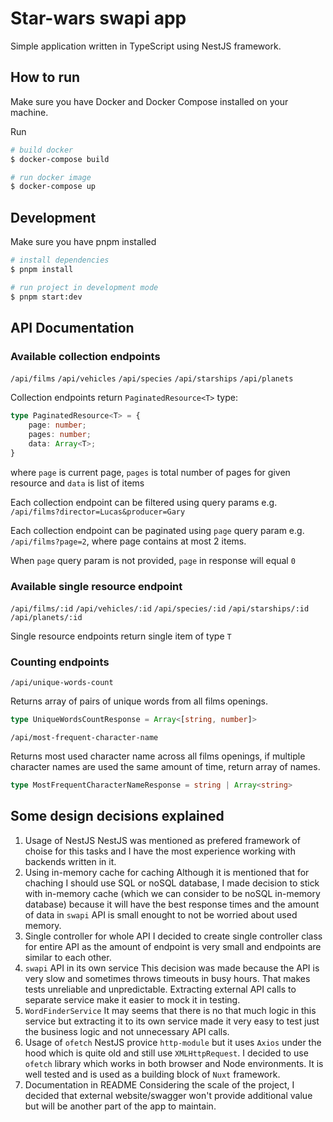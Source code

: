 # Star-wars swapi app

Simple application written in TypeScript using NestJS framework.

## How to run
Make sure you have Docker and Docker Compose installed on your machine.

Run
```bash
# build docker
$ docker-compose build

# run docker image
$ docker-compose up
```

## Development
Make sure you have pnpm installed
```bash
# install dependencies
$ pnpm install

# run project in development mode
$ pnpm start:dev 
```

## API Documentation

### Available collection endpoints
`/api/films`
`/api/vehicles`
`/api/species`
`/api/starships`
`/api/planets`

Collection endpoints return `PaginatedResource<T>` type:
```ts
type PaginatedResource<T> = {
	page: number;
	pages: number;
	data: Array<T>;
}
```
where `page` is current page, `pages` is total number of pages for given resource and `data` is list of items


Each collection endpoint can be filtered using query params e.g.
`/api/films?director=Lucas&producer=Gary`

Each collection endpoint can be paginated using `page` query param e.g.
`/api/films?page=2`, where page contains at most 2 items.

When `page` query param is not provided, `page` in response will equal `0`

### Available single resource endpoint
`/api/films/:id`
`/api/vehicles/:id`
`/api/species/:id`
`/api/starships/:id`
`/api/planets/:id`

Single resource endpoints return single item of type `T`

### Counting endpoints
`/api/unique-words-count`

Returns array of pairs of unique words from all films openings.
```ts
type UniqueWordsCountResponse = Array<[string, number]>
```

`/api/most-frequent-character-name`

Returns most used character name across all films openings, if multiple character names are used the same amount of time, return array of names.

```ts
type MostFrequentCharacterNameResponse = string | Array<string>
```

## Some design decisions explained

1. Usage of NestJS
NestJS was mentioned as prefered framework of choise for this tasks and I have the most experience working with backends written in it.
2. Using in-memory cache for caching
Although it is mentioned that for chaching I should use SQL or noSQL database, I made decision to stick with in-memory cache (which we can consider to be noSQL in-memory database) because it will have the best response times and the amount of data in `swapi` API is small enought to not be worried about used memory.
3. Single controller for whole API
I decided to create single controller class for entire API as the amount of endpoint is very small and endpoints are similar to each other. 
4. `swapi` API in its own service
This decision was made because the API is very slow and sometimes throws timeouts in busy hours. That makes tests unreliable and unpredictable. Extracting external API calls to separate service make it easier to mock it in testing.
5. `WordFinderService`
It may seems that there is no that much logic in this service but extracting it to its own service made it very easy to test just the business logic and not unnecessary API calls.
6. Usage of `ofetch`
NestJS provice `http-module` but it uses `Axios` under the hood which is quite old and still use `XMLHttpRequest`. I decided to use `ofetch` library which works in both browser and Node environments. It is well tested and is used as a building block of `Nuxt` framework.
7. Documentation in README
Considering the scale of the project, I decided that external website/swagger won't provide additional value but will be another part of the app to maintain. 
